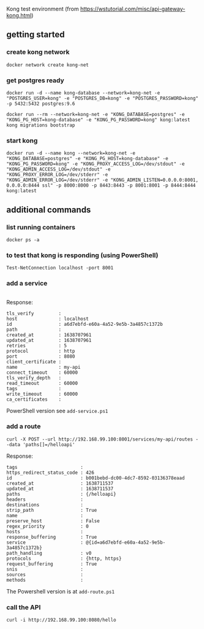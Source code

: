 Kong test environment (from https://wstutorial.com/misc/api-gateway-kong.html)

## getting started
### create kong network
```docker network create kong-net```

### get postgres ready
```
docker run -d --name kong-database --network=kong-net -e "POSTGRES_USER=kong" -e "POSTGRES_DB=kong" -e "POSTGRES_PASSWORD=kong" -p 5432:5432 postgres:9.6

docker run --rm --network=kong-net -e "KONG_DATABASE=postgres" -e "KONG_PG_HOST=kong-database" -e "KONG_PG_PASSWORD=kong" kong:latest kong migrations bootstrap
```

### start kong
```
docker run -d --name kong --network=kong-net -e "KONG_DATABASE=postgres" -e "KONG_PG_HOST=kong-database" -e "KONG_PG_PASSWORD=kong" -e "KONG_PROXY_ACCESS_LOG=/dev/stdout" -e "KONG_ADMIN_ACCESS_LOG=/dev/stdout" -e "KONG_PROXY_ERROR_LOG=/dev/stderr" -e "KONG_ADMIN_ERROR_LOG=/dev/stderr" -e "KONG_ADMIN_LISTEN=0.0.0.0:8001, 0.0.0.0:8444 ssl" -p 8000:8000 -p 8443:8443 -p 8001:8001 -p 8444:8444 kong:latest
```

## additional commands

### list running containers
```docker ps -a```

### to test that kong is responding (using PowerShell)
```
Test-NetConnection localhost -port 8001
```

### add a service
```curl -X POST --url http://192.168.99.100:8001/services/ --data 'name=my-api' --data 'url=http://192.168.99.100:8080'
```

Response:
```
tls_verify         :
host               : localhost
id                 : a6d7ebfd-e60a-4a52-9e5b-3a4857c1372b
path               :
created_at         : 1638707961
updated_at         : 1638707961
retries            : 5
protocol           : http
port               : 8080
client_certificate :
name               : my-api
connect_timeout    : 60000
tls_verify_depth   :
read_timeout       : 60000
tags               :
write_timeout      : 60000
ca_certificates    :
```

PowerShell version see ```add-service.ps1```


### add a route 

```curl -X POST --url http://192.168.99.100:8001/services/my-api/routes --data 'paths[]=/helloapi'```

Response:
```
tags                       :
https_redirect_status_code : 426
id                         : b001bebd-dc00-4dc7-8592-03136378eaad
created_at                 : 1638711537
updated_at                 : 1638711537
paths                      : {/helloapi}
headers                    :
destinations               :
strip_path                 : True
name                       :
preserve_host              : False
regex_priority             : 0
hosts                      :
response_buffering         : True
service                    : @{id=a6d7ebfd-e60a-4a52-9e5b-3a4857c1372b}
path_handling              : v0
protocols                  : {http, https}
request_buffering          : True
snis                       :
sources                    :
methods                    :
```

The Powershell version is at ```add-route.ps1```

### call the API

```curl -i http://192.168.99.100:8080/hello```